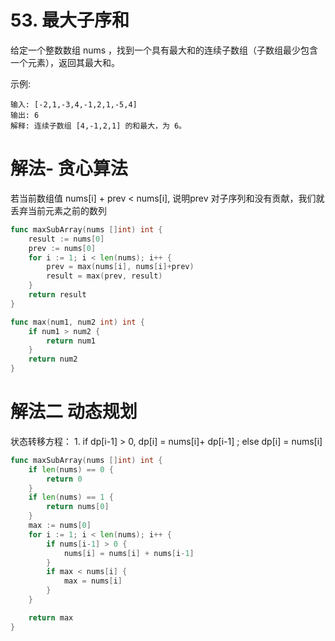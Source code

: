 # 53. 最大子序和

给定一个整数数组 nums ，找到一个具有最大和的连续子数组（子数组最少包含一个元素），返回其最大和。

示例:

```
输入: [-2,1,-3,4,-1,2,1,-5,4]
输出: 6
解释: 连续子数组 [4,-1,2,1] 的和最大，为 6。
```

# 解法- 贪心算法

若当前数组值 nums[i] + prev < nums[i], 说明prev 对子序列和没有贡献，我们就丢弃当前元素之前的数列

```go 
func maxSubArray(nums []int) int {
	result := nums[0]
	prev := nums[0]
	for i := 1; i < len(nums); i++ {
		prev = max(nums[i], nums[i]+prev)
		result = max(prev, result)
	}
	return result
}

func max(num1, num2 int) int {
	if num1 > num2 {
		return num1
	}
	return num2
}
```

# 解法二 动态规划

状态转移方程： 1. if dp[i-1] > 0, dp[i] = nums[i]+ dp[i-1] ; else dp[i] =  nums[i]

```go
func maxSubArray(nums []int) int {
	if len(nums) == 0 {
		return 0
	}
	if len(nums) == 1 {
		return nums[0]
	}
	max := nums[0]
	for i := 1; i < len(nums); i++ {
		if nums[i-1] > 0 {
			nums[i] = nums[i] + nums[i-1]
		}
		if max < nums[i] {
			max = nums[i]
		}
	}

	return max
}
```

